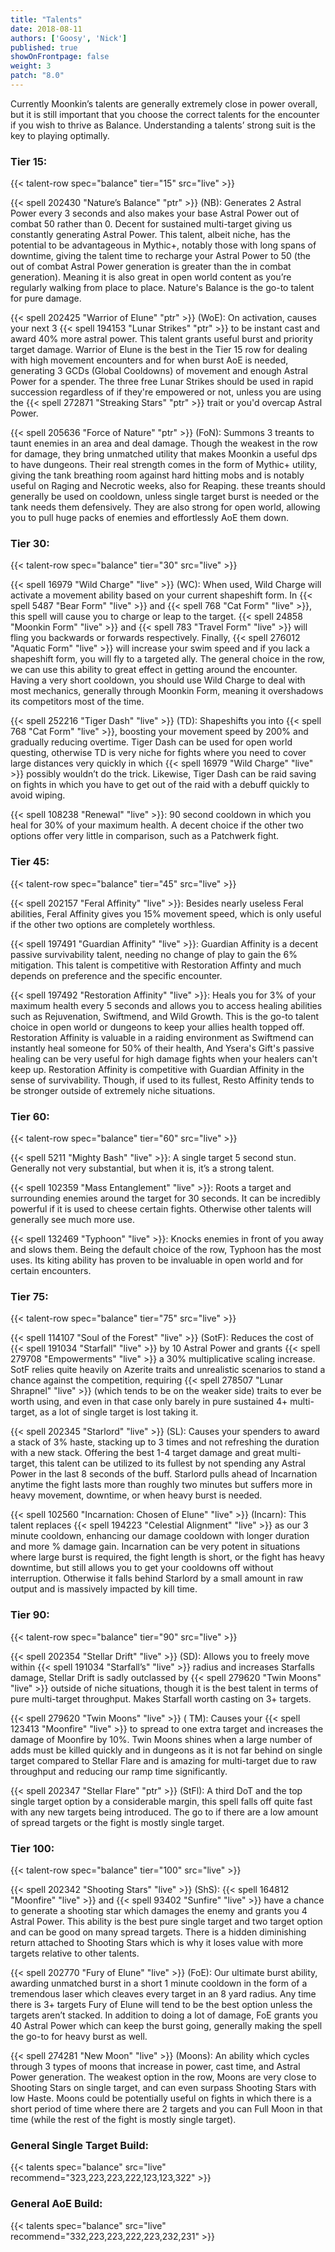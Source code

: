```yaml
---
title: "Talents"
date: 2018-08-11
authors: ['Goosy', 'Nick']
published: true
showOnFrontpage: false
weight: 3
patch: "8.0"
---
```


Currently Moonkin’s talents are generally extremely close in power overall, but it is still important that you choose the correct talents for the encounter if you wish to thrive as Balance. Understanding a talents’ strong suit is the key to playing optimally.

### Tier 15:
{{< talent-row spec="balance" tier="15" src="live" >}}

{{< spell 202430 "Nature’s Balance" "ptr" >}} (NB): Generates 2 Astral Power every 3 seconds and also makes your base Astral Power out of combat 50 rather than 0. Decent for sustained multi-target giving us constantly generating Astral Power. This talent, albeit niche, has the potential to be advantageous in Mythic+, notably those with long spans of downtime, giving the talent time to recharge your Astral Power to 50 (the out of combat Astral Power generation is greater than the in combat generation). Meaning it is also great in open world content as you’re regularly walking from place to place. Nature's Balance is the go-to talent for pure damage.

{{< spell 202425 "Warrior of Elune" "ptr" >}} (WoE): On activation, causes your next 3 {{< spell 194153 "Lunar Strikes" "ptr" >}} to be instant cast and award 40% more astral power. This talent grants useful burst and priority target damage. Warrior of Elune is the best in the Tier 15 row for dealing with high movement encounters and for when burst AoE is needed, generating 3 GCDs (Global Cooldowns) of movement and enough Astral Power for a spender. The three free Lunar Strikes should be used in rapid succession regardless of if they're empowered or not, unless you are using the {{< spell 272871 "Streaking Stars" "ptr" >}} trait or you'd overcap Astral Power.

{{< spell 205636 "Force of Nature" "ptr" >}} (FoN): Summons 3 treants to taunt enemies in an area and deal damage. Though the weakest in the row for damage, they bring unmatched utility that makes Moonkin a useful dps to have dungeons. Their real strength comes in the form of Mythic+ utility, giving the tank breathing room against hard hitting mobs and is notably useful on Raging and Necrotic weeks, also for Reaping.  these treants should generally be used on cooldown, unless single target burst is needed or the tank needs them defensively. They are also strong for open world, allowing you to pull huge packs of enemies and effortlessly AoE them down.

### Tier 30:
{{< talent-row spec="balance" tier="30" src="live" >}}

{{< spell 16979 "Wild Charge" "live" >}} (WC): When used, Wild Charge will activate a movement ability based on your current shapeshift form. In {{< spell 5487 "Bear Form" "live" >}} and {{< spell 768 "Cat Form" "live" >}}, this spell will cause you to charge or leap to the target. {{< spell 24858 "Moonkin Form" "live" >}} and {{< spell 783 "Travel Form" "live" >}} will fling you backwards or forwards respectively. Finally, {{< spell 276012 "Aquatic Form" "live" >}} will increase your swim speed and if you lack a shapeshift form, you will fly to a targeted ally. The general choice in the row, we can use this ability to great effect in getting around the encounter. Having a very short cooldown, you should use Wild Charge to deal with most mechanics, generally through Moonkin Form, meaning it overshadows its competitors most of the time.

{{< spell 252216 "Tiger Dash" "live" >}} (TD): Shapeshifts you into {{< spell 768 "Cat Form" "live" >}}, boosting your movement speed by 200% and gradually reducing overtime. Tiger Dash can be used for open world questing, otherwise TD is very niche for fights where you need to cover large distances very quickly in which {{< spell 16979 "Wild Charge" "live" >}} possibly wouldn’t do the trick. Likewise, Tiger Dash can be raid saving on fights in which you have to get out of the raid with a debuff quickly to avoid wiping.

{{< spell 108238 "Renewal" "live" >}}: 90 second cooldown in which you heal for 30% of your maximum health. A decent choice if the other two options offer very little in comparison, such as a Patchwerk fight.

### Tier 45:
{{< talent-row spec="balance" tier="45" src="live" >}}

{{< spell 202157 "Feral Affinity" "live" >}}: Besides nearly useless Feral abilities, Feral Affinity gives you 15% movement speed, which is only useful if the other two options are completely worthless.

{{< spell 197491 "Guardian Affinity" "live" >}}: Guardian Affinity is a decent passive survivability talent, needing no change of play to gain the 6% mitigation. This talent is competitive with Restoration Affinty and much depends on preference and the specific encounter.

{{< spell 197492 "Restoration Affinity" "live" >}}: Heals you for 3% of your maximum health every 5 seconds and allows you to access healing abilities such as Rejuvenation, Swiftmend, and Wild Growth. This is the go-to talent choice in open world or dungeons to keep your allies health topped off. Restoration Affinity is valuable in a raiding environment as Swiftmend can instantly heal someone for 50% of their health, And Ysera's Gift's passive healing can be very useful for high damage fights when your healers can't keep up. Restoration Affinity is competitive with Guardian Affinity in the sense of survivability. Though, if used to its fullest, Resto Affinity tends to be stronger outside of extremely niche situations.

### Tier 60:
{{< talent-row spec="balance" tier="60" src="live" >}}

{{< spell 5211 "Mighty Bash" "live" >}}: A single target 5 second stun. Generally not very substantial, but when it is, it’s a strong talent.

{{< spell 102359 "Mass Entanglement" "live" >}}: Roots a target and surrounding enemies around the target for 30 seconds. It can be incredibly powerful if it is used to cheese certain fights. Otherwise other talents will generally see much more use.

{{< spell 132469 "Typhoon" "live" >}}: Knocks enemies in front of you away and slows them. Being the default choice of the row, Typhoon has the most uses. Its kiting ability has proven to be invaluable in open world and for certain encounters.

### Tier 75:
{{< talent-row spec="balance" tier="75" src="live" >}}

{{< spell 114107 "Soul of the Forest" "live" >}} (SotF): Reduces the cost of {{< spell 191034 "Starfall" "live" >}} by 10 Astral Power and grants {{< spell 279708 "Empowerments" "live" >}} a 30% multiplicative scaling increase. SotF relies quite heavily on Azerite traits and unrealistic scenarios to stand a chance against the competition, requiring {{< spell 278507 "Lunar Shrapnel" "live" >}} (which tends to be on the weaker side) traits to ever be worth using, and even in that case only barely in pure sustained 4+ multi-target, as a lot of single target is lost taking it.

{{< spell 202345 "Starlord" "live" >}} (SL): Causes your spenders to award a stack of 3% haste, stacking up to 3 times and not refreshing the duration with a new stack. Offering the best 1-4 target damage and great multi-target, this talent can be utilized to its fullest by not spending any Astral Power in the last 8 seconds of the buff. Starlord pulls ahead of Incarnation anytime the fight lasts more than roughly two minutes but suffers more in heavy movement, downtime, or when heavy burst is needed. 

{{< spell 102560 "Incarnation: Chosen of Elune" "live" >}} (Incarn): This talent replaces {{< spell 194223 "Celestial Alignment" "live" >}} as our 3 minute cooldown, enhancing our damage cooldown with longer duration and more % damage gain. Incarnation can be very potent in situations where large burst is required, the fight length is short, or the fight has heavy downtime, but still allows you to get your cooldowns off without interruption. Otherwise it falls behind Starlord by a small amount in raw output and is massively impacted by kill time.

### Tier 90: 
{{< talent-row spec="balance" tier="90" src="live" >}}

{{< spell 202354 "Stellar Drift" "live" >}} (SD): Allows you to freely move within {{< spell 191034 "Starfall’s" "live" >}} radius and increases Starfalls damage, Stellar Drift is sadly outclassed by {{< spell 279620 "Twin Moons" "live" >}} outside of niche situations, though it is the best talent in terms of pure multi-target throughput. Makes Starfall worth casting on 3+ targets.

{{< spell 279620 "Twin Moons" "live" >}} ( TM): Causes your {{< spell 123413 "Moonfire" "live" >}} to spread to one extra target and increases the damage of Moonfire by 10%. Twin Moons shines when a large number of adds must be killed quickly and in dungeons as it is not far behind on single target compared to Stellar Flare and is amazing for multi-target due to raw throughput and reducing our ramp time significantly.

{{< spell 202347 "Stellar Flare" "ptr" >}} (StFl): A third DoT and the top single target option by a considerable margin, this spell falls off quite fast with any new targets being introduced. The go to if there are a low amount of spread targets or the fight is mostly single target.

### Tier 100:
{{< talent-row spec="balance" tier="100" src="live" >}}

{{< spell 202342 "Shooting Stars" "live" >}} (ShS): {{< spell 164812 "Moonfire" "live" >}} and {{< spell 93402 "Sunfire" "live" >}} have a chance to generate a shooting star which damages the enemy and grants you 4 Astral Power. This ability is the best pure single target and two target option and can be good on many spread targets. There is a hidden diminishing return attached to Shooting Stars which is why it loses value with more targets relative to other talents.

{{< spell 202770 "Fury of Elune" "live" >}} (FoE): Our ultimate burst ability, awarding unmatched burst in a short 1 minute cooldown in the form of a tremendous laser which cleaves every target in an 8 yard radius. Any time there is 3+ targets Fury of Elune will tend to be the best option unless the targets aren’t stacked. In addition to doing a lot of damage, FoE grants you 40 Astral Power which can keep the burst going, generally making the spell the go-to for heavy burst as well.

{{< spell 274281 "New Moon" "live" >}} (Moons): An ability which cycles through 3 types of moons that increase in power, cast time, and Astral Power generation. The weakest option in the row, Moons are very close to Shooting Stars on single target, and can even surpass Shooting Stars with low Haste. Moons could be potentially useful on fights in which there is a short period of time where there are 2 targets and you can Full Moon in that time (while the rest of the fight is mostly single target).


### General Single Target Build:

{{< talents spec="balance" src="live" recommend="323,223,223,222,123,123,322" >}}

### General AoE Build:

{{< talents spec="balance" src="live" recommend="332,223,223,222,223,232,231" >}}
